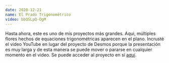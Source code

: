 ```yaml
---
date: 2020-12-21
name: El Prado Trigonométrico
video: bbQSLpQ-OgM
---
```


Hasta ahora, este es uno de mis proyectos más grandes. Aqui, múltiples flores hechos de equaciones trigonométricas aparecen en el plano. Incrusté el video YouTube en lugar del proyecto de Desmos porque la presentación es muy larga y de esta manera se puede mover o pararse en cualquier momento en el video. Se puede acceder al proyecto en sí [aquí](https://www.desmos.com/calculator/v2fqg8i0kf).